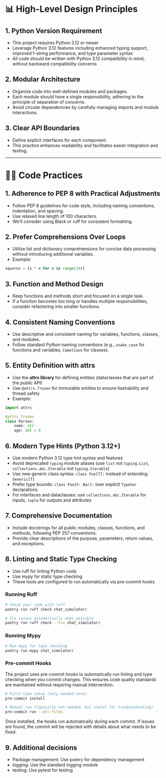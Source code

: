 # 📊 High-Level Design Principles

## 1. Python Version Requirement
- This project requires Python 3.12 or newer
- Leverage Python 3.12 features including enhanced typing support, improved f-string performance, and type parameter syntax
- All code should be written with Python 3.12 compatibility in mind, without backward compatibility concerns

## 2. Modular Architecture
- Organize code into well-defined modules and packages.
- Each module should have a single responsibility, adhering to the principle of separation of concerns.
- Avoid circular dependencies by carefully managing imports and module interactions.

## 3. Clear API Boundaries
- Define explicit interfaces for each component.
- This practice enhances readability and facilitates easier integration and testing.

---

# 🧑‍💻 Code Practices

## 1. Adherence to PEP 8 with Practical Adjustments
- Follow PEP 8 guidelines for code style, including naming conventions, indentation, and spacing.
- Use relaxed line length of 100 characters.
- We'll consider using Black or ruff for consistent formatting.

## 2. Prefer Comprehensions Over Loops
- Utilize list and dictionary comprehensions for concise data processing without introducing additional variables.
- Example:

```python
squares = [x * x for x in range(10)]
```

## 3. Function and Method Design
- Keep functions and methods short and focused on a single task.
- If a function becomes too long or handles multiple responsibilities, consider refactoring into smaller functions.

## 4. Consistent Naming Conventions
- Use descriptive and consistent naming for variables, functions, classes, and modules.
- Follow standard Python naming conventions (e.g., `snake_case` for functions and variables, `CamelCase` for classes).

## 5. Entity Definition with attrs
- Use the **attrs library** for defining entities (dataclasses that are part of the public API)
- Use `@attrs.frozen` for immutable entities to ensure hashability and thread safety
- Example:
```python
import attrs

@attrs.frozen
class Person:
    name: str
    age: int = 0
```

## 6. Modern Type Hints (Python 3.12+)
- Use modern Python 3.12 type hint syntax and features
- Avoid deprecated `typing` module aliases (use `list` not `typing.List`, `collections.abc.Iterable` not `typing.Iterable`)
- Use new generic class syntax: `class Foo[T]:` instead of extending `Generic[T]`
- Prefer type bounds: `class Foo[F: Bar]:` over explicit `TypeVar` declarations
- For interfaces and dataclasses: use `collections.abc.Iterable` for inputs, `tuple` for outputs and attributes

## 7. Comprehensive Documentation
- Include docstrings for all public modules, classes, functions, and methods, following PEP 257 conventions.
- Provide clear descriptions of the purpose, parameters, return values, and exceptions.

## 8. Linting and Static Type Checking
- Use ruff for linting Python code
- Use mypy for static type checking
- These tools are configured to run automatically via pre-commit hooks

### Running Ruff
```bash
# Check your code with ruff
poetry run ruff check chat_simulator/

# Fix issues automatically when possible
poetry run ruff check --fix chat_simulator/
```

### Running Mypy
```bash
# Run mypy for type checking
poetry run mypy chat_simulator/
```

### Pre-commit Hooks
The project uses pre-commit hooks to automatically run linting and type checking when you commit changes. This ensures code quality standards are maintained without requiring manual intervention.

```bash
# First-time setup (only needed once)
pre-commit install

# Manual run (typically not needed, but useful for troubleshooting)
pre-commit run --all-files
```

Once installed, the hooks run automatically during each commit. If issues are found, the commit will be rejected with details about what needs to be fixed.

## 9. Additional decisions
- Package management: Use poetry for dependency management
- logging: Use the standard logging module
- testing: Use pytest for testing
